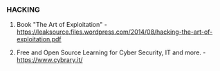 ### HACKING

1. Book "The Art of Exploitation" - https://leaksource.files.wordpress.com/2014/08/hacking-the-art-of-exploitation.pdf

2. Free and Open Source Learning for Cyber Security, IT and more. - https://www.cybrary.it/
